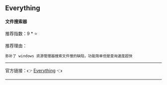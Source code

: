 ## Everything

#### 文件搜索器

推荐指数：9 * ⭐

推荐理由：

    弥补了 windows 资源管理器搜索文件慢的缺陷，功能简单但是查询速度超快

---



官方链接：👉 [Everything](
https://www.voidtools.com/zh-cn/
) 👈



---

























